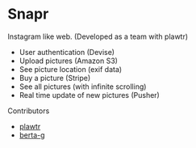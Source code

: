 Snapr
=====

Instagram like web.
(Developed as a team with plawtr)

- User authentication (Devise)
- Upload pictures (Amazon S3)
- See picture location (exif data)
- Buy a picture (Stripe)
- See all pictures (with infinite scrolling)
- Real time update of new pictures (Pusher)


Contributors
<ul>
  <li><a href="https://github.com/plawtr">plawtr</a></li>
  <li><a href="https://github.com/Berta-G">berta-g</a></li>
</ul>




